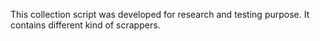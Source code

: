 This collection script was developed for research and testing purpose. It contains different kind of scrappers.
